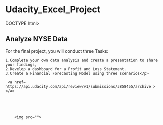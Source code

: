 # Udacity_Excel_Project

DOCTYPE html>
<html>
<head>
  <title></title>
</head>
<body>
  
  <h2>Analyze NYSE Data</h2>
  
  <p>For the final project, you will conduct three Tasks:

    1.Complete your own data analysis and create a presentation to share your findings,
    2.Develop a dashboard for a Profit and Loss Statement.
    3.Create a Financial Forecasting Model using three scenarios</p>
     
     <a href= https://api.udacity.com/api/review/v1/submissions/3858455/archive ></a>


  


        <img src="">



</body>
</html>
